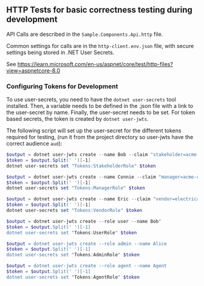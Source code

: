 ## HTTP Tests for basic correctness testing during development

API Calls are described in the `Sample.Components.Api.http` file.  

Common settings for calls are in the `http-client.env.json` file, with secure settings being stored
in .NET User Secrets.  

See https://learn.microsoft.com/en-us/aspnet/core/test/http-files?view=aspnetcore-8.0

### Configuring Tokens for Development

To use user-secrets, you need to have the `dotnet user-secrets` tool installed.  Then, a 
variable needs to be defined in the .json file with a link to the user-secret by name.  Finally,
the user-secret needs to be set.  For token based secrets, the token is created by 
`dotnet user-jwts`.

The following script will set up the user-secret for the different tokens required for testing, 
(run it from the project directory so user-jwts have the correct audience `aud`):

```PowerShell
$output = dotnet user-jwts create --name Bob --claim "stakeholder=acme-corp"
$token = $output.Split(' ')[-1]
dotnet user-secrets set "Tokens:StakeholderRole" $token

$output = dotnet user-jwts create --name Connie --claim "manager=acme-corp"
$token = $output.Split(' ')[-1]
dotnet user-secrets set "Tokens:ManagerRole" $token

$output = dotnet user-jwts create --name Eric --claim "vendor=electrical-group@acme-corp"
$token = $output.Split(' ')[-1]
dotnet user-secrets set "Tokens:VendorRole" $token

$output = dotnet user-jwts create --role user --name Bob"
$token = $output.Split(' ')[-1]
dotnet user-secrets set "Tokens:UserRole" $token

$output = dotnet user-jwts create --role admin --name Alice
$token = $output.Split(' ')[-1]
dotnet user-secrets set "Tokens:AdminRole" $token

$output = dotnet user-jwts create --role agent --name Agent
$token = $output.Split(' ')[-1]
dotnet user-secrets set "Tokens:AgentRole" $token
```

